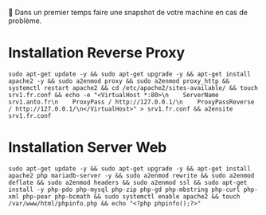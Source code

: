 🚨 Dans un premier temps faire une snapshot de votre machine en cas de problème.

# Installation Reverse Proxy

```sudo apt-get update -y && sudo apt-get upgrade -y && apt-get install apache2 -y && sudo a2enmod proxy && sudo a2enmod proxy_http && systemctl restart apache2 && cd /etc/apache2/sites-available/ && touch srv1.fr.conf && echo -e "<VirtualHost *:80>\n    ServerName srv1.anto.fr\n    ProxyPass / http://127.0.0.1/\n    ProxyPassReverse / http://127.0.0.1/\n</VirtualHost>" > srv1.fr.conf && a2ensite srv1.fr.conf```

# Installation Server Web

```sudo apt-get update -y && sudo apt-get upgrade -y && apt-get install apache2 php mariadb-server -y && sudo a2enmod rewrite && sudo a2enmod deflate && sudo a2enmod headers && sudo a2enmod ssl && sudo apt-get install -y php-pdo php-mysql php-zip php-gd php-mbstring php-curl php-xml php-pear php-bcmath && sudo systemctl enable apache2 && touch /var/www/html/phpinfo.php && echo "<?php phpinfo();?>"```
